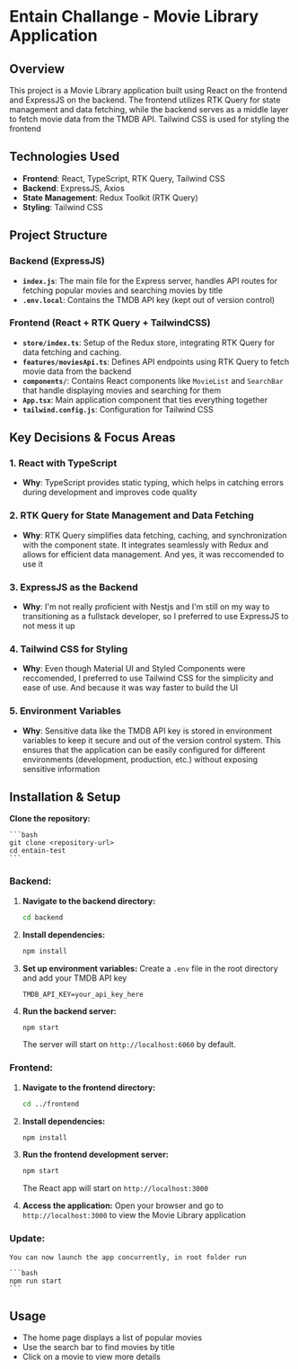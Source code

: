 # Entain Challange - Movie Library Application

## Overview

This project is a Movie Library application built using React on the frontend and ExpressJS on the backend. The frontend utilizes RTK Query for state management and data fetching, while the backend serves as a middle layer to fetch movie data from the TMDB API. Tailwind CSS is used for styling the frontend

## Technologies Used

-   **Frontend**: React, TypeScript, RTK Query, Tailwind CSS
-   **Backend**: ExpressJS, Axios
-   **State Management**: Redux Toolkit (RTK Query)
-   **Styling**: Tailwind CSS

## Project Structure

### Backend (ExpressJS)

-   **`index.js`**: The main file for the Express server, handles API routes for fetching popular movies and searching movies by title
-   **`.env.local`**: Contains the TMDB API key (kept out of version control)

### Frontend (React + RTK Query + TailwindCSS)

-   **`store/index.ts`**: Setup of the Redux store, integrating RTK Query for data fetching and caching.
-   **`features/moviesApi.ts`**: Defines API endpoints using RTK Query to fetch movie data from the backend
-   **`components/`**: Contains React components like `MovieList` and `SearchBar` that handle displaying movies and searching for them
-   **`App.tsx`**: Main application component that ties everything together
-   **`tailwind.config.js`**: Configuration for Tailwind CSS

## Key Decisions & Focus Areas

### 1. React with TypeScript

-   **Why**: TypeScript provides static typing, which helps in catching errors during development and improves code quality

### 2. RTK Query for State Management and Data Fetching

-   **Why**: RTK Query simplifies data fetching, caching, and synchronization with the component state. It integrates seamlessly with Redux and allows for efficient data management. And yes, it was reccomended to use it

### 3. ExpressJS as the Backend

-   **Why**: I'm not really proficient with Nestjs and I'm still on my way to transitioning as a fullstack developer, so I preferred to use ExpressJS to not mess it up

### 4. Tailwind CSS for Styling

-   **Why**: Even though Material UI and Styled Components were reccomended, I preferred to use Tailwind CSS for the simplicity and ease of use. And because it was way faster to build the UI

### 5. Environment Variables

-   **Why**: Sensitive data like the TMDB API key is stored in environment variables to keep it secure and out of the version control system. This ensures that the application can be easily configured for different environments (development, production, etc.) without exposing sensitive information

## Installation & Setup

**Clone the repository:**

    ```bash
    git clone <repository-url>
    cd entain-test
    ```

### Backend:

1. **Navigate to the backend directory:**

    ```bash
    cd backend
    ```

1. **Install dependencies:**

    ```bash
    npm install
    ```

1. **Set up environment variables:**
   Create a `.env` file in the root directory and add your TMDB API key

    ```
    TMDB_API_KEY=your_api_key_here
    ```

1. **Run the backend server:**
    ```bash
    npm start
    ```
    The server will start on `http://localhost:6060` by default.

### Frontend:

1. **Navigate to the frontend directory:**

    ```bash
    cd ../frontend
    ```

2. **Install dependencies:**

    ```bash
    npm install
    ```

3. **Run the frontend development server:**

    ```bash
    npm start
    ```

    The React app will start on `http://localhost:3000`

4. **Access the application:**
   Open your browser and go to `http://localhost:3000` to view the Movie Library application

### Update:

    You can now launch the app concurrently, in root folder run

    ```bash
    npm run start
    ```

## Usage

-   The home page displays a list of popular movies
-   Use the search bar to find movies by title
-   Click on a movie to view more details
